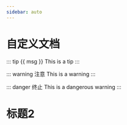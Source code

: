 ```yaml
---
sidebar: auto
---
```

# 自定义文档

::: tip {{ msg }}
This is a tip
:::

::: warning 注意
This is a warning
:::

::: danger 终止
This is a dangerous warning
:::

# 标题2	

<script>
import axios from 'axios'
export default {
  name: 'HelloWorld',
  data: function() {
	  return{
		msg: "闫耀辉"
		}
	},
	mounted: function() {
		let _this = this;
		axios.get('http://www.ccbcz.cn/content/public/index.php/index/api1/index')
		.then(function(res){
			console.log(res);
			_this.msg = res.data[0].model;
		})
	}
}
</script>

<!-- Add "scoped" attribute to limit CSS to this component only -->
<style scoped>
h3 {
  margin: 40px 0 0;
}
ul {
  list-style-type: none;
  padding: 0;
}
li {
  display: inline-block;
  margin: 0 10px;
}
a {
  color: #42b983;
}
</style>
